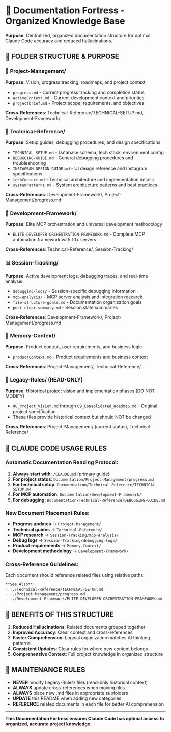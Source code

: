 # 🏰 Documentation Fortress - Organized Knowledge Base

**Purpose**: Centralized, organized documentation structure for optimal Claude Code accuracy and reduced hallucinations.

## 📁 **FOLDER STRUCTURE & PURPOSE**

### 🎯 **Project-Management/** 
**Purpose**: Vision, progress tracking, roadmaps, and project context
- `progress.md` - Current progress tracking and completion status
- `activeContext.md` - Current development context and priorities  
- `projectbrief.md` - Project scope, requirements, and objectives

**Cross-References**: Technical-Reference/TECHNICAL-SETUP.md, Development-Framework/

### 🔧 **Technical-Reference/**
**Purpose**: Setup guides, debugging procedures, and design specifications
- `TECHNICAL-SETUP.md` - Database schema, tech stack, environment config
- `DEBUGGING-GUIDE.md` - General debugging procedures and troubleshooting
- `INSTAGRAM-DESIGN-GUIDE.md` - UI design reference and Instagram specifications
- `techContext.md` - Technical architecture and implementation details
- `systemPatterns.md` - System architecture patterns and best practices

**Cross-References**: Development-Framework/, Project-Management/progress.md

### 🚀 **Development-Framework/**
**Purpose**: Elite MCP orchestration and universal development methodology
- `ELITE-DEVELOPER-ORCHESTRATION-FRAMEWORK.md` - Complete MCP automation framework with 10+ servers

**Cross-References**: Technical-Reference/, Session-Tracking/

### 📊 **Session-Tracking/**
**Purpose**: Active development logs, debugging traces, and real-time analysis
- `debugging-logs/` - Session-specific debugging information
- `mcp-analysis/` - MCP server analysis and integration research  
- `file-structure-goals.md` - Documentation organization goals
- `post-clear-summary.md` - Session state summaries

**Cross-References**: Development-Framework/, Project-Management/progress.md

### 💾 **Memory-Context/**
**Purpose**: Product context, user requirements, and business logic
- `productContext.md` - Product requirements and business context

**Cross-References**: Project-Management/, Technical-Reference/

### 📜 **Legacy-Rules/** (READ-ONLY)
**Purpose**: Historical project vision and implementation phases (DO NOT MODIFY)
- `00_Project_Vision.md` through `09_Consolidated_Roadmap.md` - Original project specification
- These files provide historical context but should NOT be changed

**Cross-References**: Project-Management/ (current status), Technical-Reference/

## 🤖 **CLAUDE CODE USAGE RULES**

### **Automatic Documentation Reading Protocol**:
1. **Always start with**: `/CLAUDE.md` (primary guide)
2. **For project status**: `Documentation/Project-Management/progress.md`
3. **For technical setup**: `Documentation/Technical-Reference/TECHNICAL-SETUP.md`
4. **For MCP automation**: `Documentation/Development-Framework/`
5. **For debugging**: `Documentation/Technical-Reference/DEBUGGING-GUIDE.md`

### **New Document Placement Rules**:
- **Progress updates** → `Project-Management/`
- **Technical guides** → `Technical-Reference/`
- **MCP research** → `Session-Tracking/mcp-analysis/`
- **Debug logs** → `Session-Tracking/debugging-logs/`
- **Product requirements** → `Memory-Context/`
- **Development methodology** → `Development-Framework/`

### **Cross-Reference Guidelines**:
Each document should reference related files using relative paths:
```markdown
**See Also**: 
- ../Technical-Reference/TECHNICAL-SETUP.md
- ../Project-Management/progress.md
- ../Development-Framework/ELITE-DEVELOPER-ORCHESTRATION-FRAMEWORK.md
```

## 🎯 **BENEFITS OF THIS STRUCTURE**

1. **Reduced Hallucinations**: Related documents grouped together
2. **Improved Accuracy**: Clear context and cross-references
3. **Faster Comprehension**: Logical organization matches AI thinking patterns  
4. **Consistent Updates**: Clear rules for where new content belongs
5. **Comprehensive Context**: Full project knowledge in organized structure

## 🔄 **MAINTENANCE RULES**

- **NEVER** modify Legacy-Rules/ files (read-only historical context)
- **ALWAYS** update cross-references when moving files
- **ALWAYS** place new .md files in appropriate subfolders
- **UPDATE** this README when adding new categories
- **REFERENCE** related documents in each file for better AI comprehension

---

**This Documentation Fortress ensures Claude Code has optimal access to organized, accurate project knowledge.**